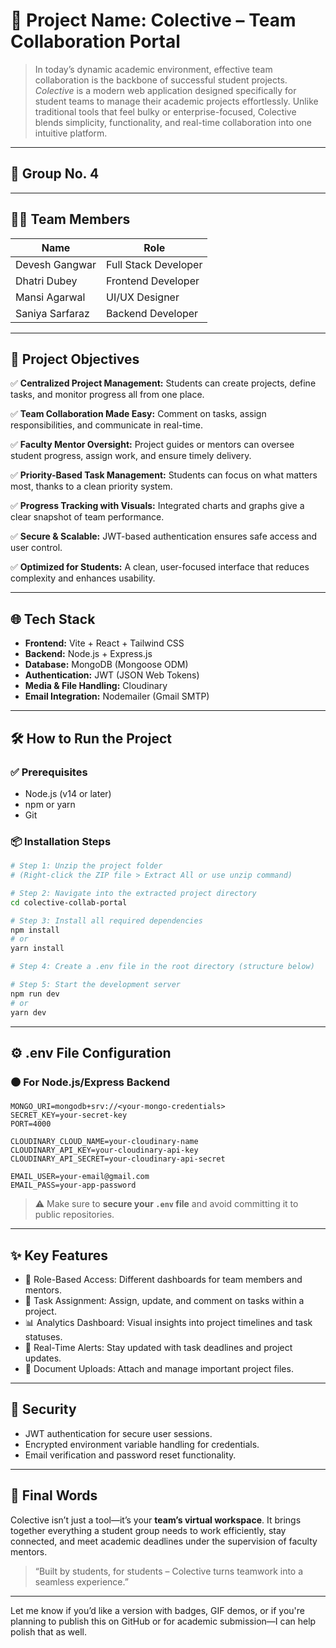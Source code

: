 # 🚀 Project Name: Colective – Team Collaboration Portal

> In today’s dynamic academic environment, effective team collaboration is the backbone of successful student projects. *Colective* is a modern web application designed specifically for student teams to manage their academic projects effortlessly. Unlike traditional tools that feel bulky or enterprise-focused, Colective blends simplicity, functionality, and real-time collaboration into one intuitive platform.

---

## 👥 Group No. 4

---

## 👨‍💻 Team Members

| Name            | Role                 |
| --------------- | -------------------- |
| Devesh Gangwar  | Full Stack Developer |
| Dhatri Dubey    | Frontend Developer   |
| Mansi Agarwal   | UI/UX Designer       |
| Saniya Sarfaraz | Backend Developer    |

---

## 🎯 Project Objectives

✅ **Centralized Project Management:** Students can create projects, define tasks, and monitor progress all from one place.

✅ **Team Collaboration Made Easy:** Comment on tasks, assign responsibilities, and communicate in real-time.

✅ **Faculty Mentor Oversight:** Project guides or mentors can oversee student progress, assign work, and ensure timely delivery.

✅ **Priority-Based Task Management:** Students can focus on what matters most, thanks to a clean priority system.

✅ **Progress Tracking with Visuals:** Integrated charts and graphs give a clear snapshot of team performance.

✅ **Secure & Scalable:** JWT-based authentication ensures safe access and user control.

✅ **Optimized for Students:** A clean, user-focused interface that reduces complexity and enhances usability.

---

## 🌐 Tech Stack

* **Frontend:** Vite + React + Tailwind CSS
* **Backend:** Node.js + Express.js
* **Database:** MongoDB (Mongoose ODM)
* **Authentication:** JWT (JSON Web Tokens)
* **Media & File Handling:** Cloudinary
* **Email Integration:** Nodemailer (Gmail SMTP)

---

## 🛠️ How to Run the Project

### ✅ Prerequisites

* Node.js (v14 or later)
* npm or yarn
* Git

### 📦 Installation Steps

```bash
# Step 1: Unzip the project folder
# (Right-click the ZIP file > Extract All or use unzip command)

# Step 2: Navigate into the extracted project directory
cd colective-collab-portal

# Step 3: Install all required dependencies
npm install
# or
yarn install

# Step 4: Create a .env file in the root directory (structure below)

# Step 5: Start the development server
npm run dev
# or
yarn dev

```

---

## ⚙️ .env File Configuration

### 🟤 For Node.js/Express Backend

```env
MONGO_URI=mongodb+srv://<your-mongo-credentials>
SECRET_KEY=your-secret-key
PORT=4000

CLOUDINARY_CLOUD_NAME=your-cloudinary-name
CLOUDINARY_API_KEY=your-cloudinary-api-key
CLOUDINARY_API_SECRET=your-cloudinary-api-secret

EMAIL_USER=your-email@gmail.com
EMAIL_PASS=your-app-password
```

> ⚠️ Make sure to **secure your `.env` file** and avoid committing it to public repositories.

---

## ✨ Key Features

* 👥 Role-Based Access: Different dashboards for team members and mentors.
* 📌 Task Assignment: Assign, update, and comment on tasks within a project.
* 📊 Analytics Dashboard: Visual insights into project timelines and task statuses.
* 🔔 Real-Time Alerts: Stay updated with task deadlines and project updates.
* 💾 Document Uploads: Attach and manage important project files.

---

## 🔐 Security

* JWT authentication for secure user sessions.
* Encrypted environment variable handling for credentials.
* Email verification and password reset functionality.

---

## 📌 Final Words

Colective isn’t just a tool—it’s your **team’s virtual workspace**. It brings together everything a student group needs to work efficiently, stay connected, and meet academic deadlines under the supervision of faculty mentors.

> “Built by students, for students – Colective turns teamwork into a seamless experience.”

---

Let me know if you’d like a version with badges, GIF demos, or if you're planning to publish this on GitHub or for academic submission—I can help polish that as well.
